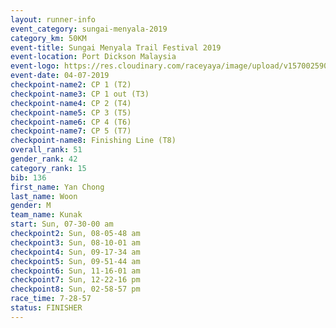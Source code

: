 ```yaml
---
layout: runner-info 
event_category: sungai-menyala-2019 
category_km: 50KM 
event-title: Sungai Menyala Trail Festival 2019 
event-location: Port Dickson Malaysia 
event-logo: https://res.cloudinary.com/raceyaya/image/upload/v1570025907/logo/smft_rwzxh1.jpg 
event-date: 04-07-2019 
checkpoint-name2: CP 1 (T2) 
checkpoint-name3: CP 1 out (T3) 
checkpoint-name4: CP 2 (T4) 
checkpoint-name5: CP 3 (T5) 
checkpoint-name6: CP 4 (T6) 
checkpoint-name7: CP 5 (T7) 
checkpoint-name8: Finishing Line (T8) 
overall_rank: 51
gender_rank: 42
category_rank: 15
bib: 136
first_name: Yan Chong
last_name: Woon
gender: M
team_name: Kunak
start: Sun, 07-30-00 am
checkpoint2: Sun, 08-05-48 am
checkpoint3: Sun, 08-10-01 am
checkpoint4: Sun, 09-17-34 am
checkpoint5: Sun, 09-51-44 am
checkpoint6: Sun, 11-16-01 am
checkpoint7: Sun, 12-22-16 pm
checkpoint8: Sun, 02-58-57 pm
race_time: 7-28-57
status: FINISHER
---
```


